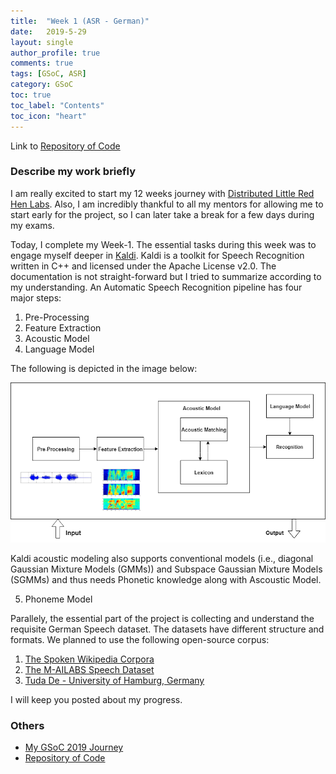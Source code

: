 ```yaml
---
title:  "Week 1 (ASR - German)"
date:   2019-5-29
layout: single
author_profile: true
comments: true
tags: [GSoC, ASR]
category: GSoC
toc: true
toc_label: "Contents"
toc_icon: "heart"
---
```


Link to [Repository of Code](https://github.com/AASHISHAG/asr-german)

### Describe my work briefly

I am really excited to start my 12 weeks journey with [Distributed Little Red Hen Labs](http://www.redhenlab.org/). Also, I am incredibly thankful to all my mentors for allowing me to start early for the project, so I can later take a break for a few days during my exams.

Today, I complete my Week-1. The essential tasks during this week was to engage myself deeper in [Kaldi](http://kaldi-asr.org). Kaldi is a toolkit for Speech Recognition written in C++ and licensed under the Apache License v2.0. The documentation is not straight-forward  but I tried to summarize according to my understanding. An Automatic Speech Recognition pipeline has four major steps:

1. Pre-Processing
2. Feature Extraction
3. Acoustic Model
4. Language Model

The following is depicted in the image below:

![](
/others/speech-recognition-pipeline.png)

Kaldi acoustic modeling also supports conventional models (i.e., diagonal Gaussian Mixture Models (GMMs)) and Subspace Gaussian Mixture Models (SGMMs) and thus needs Phonetic knowledge along with Ascoustic Model.

5. Phoneme Model

Parallely, the essential part of the project is collecting and understand the requisite German Speech dataset. The datasets have different structure and formats. We planned to use the following open-source corpus:

1. [The Spoken Wikipedia Corpora](https://nats.gitlab.io/swc/)
2. [The M-AILABS Speech Dataset](https://www.caito.de/2019/01/the-m-ailabs-speech-dataset/)
3. [Tuda De - University of Hamburg, Germany](https://www.inf.uni-hamburg.de/)

I will keep you posted about my progress.

### Others

- [My GSoC 2019 Journey](https://aashishag.github.io/categories/#gsoc)
- [Repository of Code](https://github.com/AASHISHAG/asr-german)
